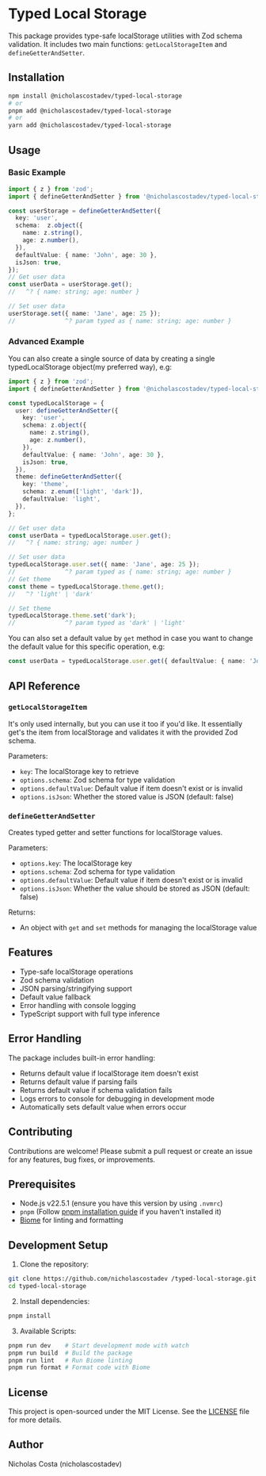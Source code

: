 # Typed Local Storage

This package provides type-safe localStorage utilities with Zod schema validation. It includes two main functions: `getLocalStorageItem` and `defineGetterAndSetter`.

## Installation

```bash
npm install @nicholascostadev/typed-local-storage
# or
pnpm add @nicholascostadev/typed-local-storage
# or
yarn add @nicholascostadev/typed-local-storage
```

## Usage

### Basic Example

```typescript
import { z } from 'zod';
import { defineGetterAndSetter } from '@nicholascostadev/typed-local-storage';

const userStorage = defineGetterAndSetter({
  key: 'user',
  schema:  z.object({
    name: z.string(),
    age: z.number(),
  }),
  defaultValue: { name: 'John', age: 30 },
  isJson: true,
});
// Get user data
const userData = userStorage.get();
//   ^? { name: string; age: number }

// Set user data
userStorage.set({ name: 'Jane', age: 25 });
//              ^? param typed as { name: string; age: number }
```

### Advanced Example

You can also create a single source of data by creating a single typedLocalStorage object(my preferred way), e.g:

```typescript
import { z } from 'zod';
import { defineGetterAndSetter } from '@nicholascostadev/typed-local-storage';

const typedLocalStorage = {
  user: defineGetterAndSetter({
    key: 'user',
    schema: z.object({
      name: z.string(),
      age: z.number(),
    }),
    defaultValue: { name: 'John', age: 30 },
    isJson: true,
  }),
  theme: defineGetterAndSetter({
    key: 'theme',
    schema: z.enum(['light', 'dark']),
    defaultValue: 'light',
  }),
};

// Get user data
const userData = typedLocalStorage.user.get();
//   ^? { name: string; age: number }

// Set user data
typedLocalStorage.user.set({ name: 'Jane', age: 25 });
//              ^? param typed as { name: string; age: number }
// Get theme
const theme = typedLocalStorage.theme.get();
//   ^? 'light' | 'dark'

// Set theme
typedLocalStorage.theme.set('dark');
//              ^? param typed as 'dark' | 'light'
```

You can also set a default value by `get` method in case you want to change the default value for this specific operation, e.g:

```typescript
const userData = typedLocalStorage.user.get({ defaultValue: { name: 'John', age: 30 } });
```

## API Reference

### `getLocalStorageItem`

It's only used internally, but you can use it too if you'd like. It essentially get's the item from localStorage and validates it with the provided Zod schema.

Parameters:
- `key`: The localStorage key to retrieve
- `options.schema`: Zod schema for type validation
- `options.defaultValue`: Default value if item doesn't exist or is invalid
- `options.isJson`: Whether the stored value is JSON (default: false)

### `defineGetterAndSetter`

Creates typed getter and setter functions for localStorage values.

Parameters:
- `options.key`: The localStorage key
- `options.schema`: Zod schema for type validation
- `options.defaultValue`: Default value if item doesn't exist or is invalid
- `options.isJson`: Whether the value should be stored as JSON (default: false)

Returns:
- An object with `get` and `set` methods for managing the localStorage value

## Features

- Type-safe localStorage operations
- Zod schema validation
- JSON parsing/stringifying support
- Default value fallback
- Error handling with console logging
- TypeScript support with full type inference

## Error Handling

The package includes built-in error handling:
- Returns default value if localStorage item doesn't exist
- Returns default value if parsing fails
- Returns default value if schema validation fails
- Logs errors to console for debugging in development mode
- Automatically sets default value when errors occur

## Contributing

Contributions are welcome! Please submit a pull request or create an issue for any features, bug fixes, or improvements.

## Prerequisites

- Node.js v22.5.1 (ensure you have this version by using `.nvmrc`)
- `pnpm` (Follow [pnpm installation guide](https://pnpm.io/installation) if you haven't installed it)
- [Biome](https://biomejs.dev/) for linting and formatting

## Development Setup

1. Clone the repository:
```bash
git clone https://github.com/nicholascostadev /typed-local-storage.git
cd typed-local-storage
```

2. Install dependencies:
```bash
pnpm install
```

3. Available Scripts:
```bash
pnpm run dev    # Start development mode with watch
pnpm run build  # Build the package
pnpm run lint   # Run Biome linting
pnpm run format # Format code with Biome
```

## License

This project is open-sourced under the MIT License. See the [LICENSE](LICENSE) file for more details.

## Author

Nicholas Costa (nicholascostadev)
